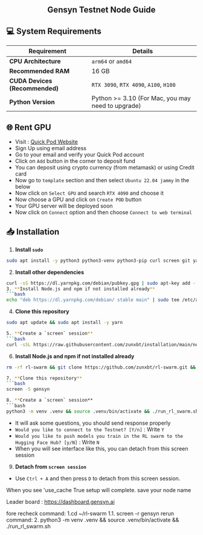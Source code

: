 <h2 align=center>Gensyn Testnet Node Guide</h2>

## 💻 System Requirements

| Requirement                        | Details                                                                                      |
|-------------------------------------|---------------------------------------------------------------------------------------------|
| **CPU Architecture**                | `arm64` or `amd64`                                                                          |
| **Recommended RAM**                 | 16 GB                                                                                       |
| **CUDA Devices (Recommended)**      | `RTX 3090`, `RTX 4090`, `A100`, `H100`                                                      |
| **Python Version**                  | Python >= 3.10 (For Mac, you may need to upgrade) 


## 🌐 Rent GPU
- Visit : [Quick Pod Website](https://console.quickpod.io?affiliate=64e0d2b2-59ee-4989-a05f-f4c3b6dbb2e4)
- Sign Up using email address
- Go to your email and verify your Quick Pod account
- Click on `Add` button in the corner to deposit fund
- You can deposit using crypto currency (from metamask) or using Credit card
- Now go to `template` section and then select `Ubuntu 22.04 jammy` in the below
- Now click on `Select GPU` and search `RTX 4090` and choose it
- Now choose a GPU and click on `Create POD` button
- Your GPU server will be deployed soon
- Now click on `Connect` option and then choose `Connect to web terminal`

## 📥 Installation

1. **Install `sudo`**
```bash
sudo apt install -y python3 python3-venv python3-pip curl screen git yarn
```
2. **Install other dependencies**
```bash
curl -sS https://dl.yarnpkg.com/debian/pubkey.gpg | sudo apt-key add -
3. **Install Node.js and npm if not installed already**  
```bash
echo "deb https://dl.yarnpkg.com/debian/ stable main" | sudo tee /etc/apt/sources.list.d/yarn.list
```
4. **Clone this repository**
```bash
sudo apt update && sudo apt install -y yarn

5. **Create a `screen` session**
```bash
curl -sSL https://raw.githubusercontent.com/zunxbt/installation/main/node.sh | bash
```
6. **Install Node.js and npm if not installed already**  
```bash
rm -rf rl-swarm && git clone https://github.com/zunxbt/rl-swarm.git && cd rl-swarm

7. **Clone this repository**
```bash
screen -S gensyn

8. **Create a `screen` session**
```bash
python3 -m venv .venv && source .venv/bin/activate && ./run_rl_swarm.sh
```
- It will ask some questions, you should send response properly
- ```Would you like to connect to the Testnet? [Y/n]``` : Write `Y`
- ```Would you like to push models you train in the RL swarm to the Hugging Face Hub? [y/N]``` : Write `N`
- When you will see interface like this, you can detach from this screen session


9. **Detach from `screen session`**
- Use `Ctrl + A` and then press `D` to detach from this screen session.

When you see 'use_cache True setup will complete.
save your node name

Leader board : https://dashboard.gensyn.ai

fore recheck command:
1.cd ~/rl-swarm
1.1. screen -r gensyn
 rerun command:
2. python3 -m venv .venv && source .venv/bin/activate && ./run_rl_swarm.sh
